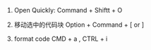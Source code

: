 1. Open Quickly: Command + Shiftt + O
2. 移动选中的代码块 Option + Command + [ or ] 

3. format code CMD + a , CTRL + i